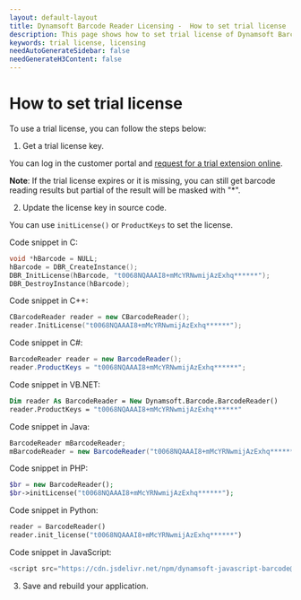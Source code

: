 ```yaml
---
layout: default-layout
title: Dynamsoft Barcode Reader Licensing -  How to set trial license
description: This page shows how to set trial license of Dynamsoft Barcode Reader.
keywords: trial license, licensing
needAutoGenerateSidebar: false
needGenerateH3Content: false
---
```


# How to set trial license

To use a trial license, you can follow the steps below:

1. Get a trial license key.

 You can log in the customer portal and [request for a trial extension online](https://www.dynamsoft.com/customer/license/trialLicense).

 **Note**: If the trial license expires or it is missing, you can still get barcode reading results but partial of the result will be masked with "*".

2. Update the license key in source code. 

 You can use `initLicense()` or `ProductKeys` to set the license.
 
 Code snippet in C:
 ```c
 void *hBarcode = NULL;
 hBarcode = DBR_CreateInstance();
 DBR_InitLicense(hBarcode, "t0068NQAAAI8+mMcYRNwmijAzExhq******");
 DBR_DestroyInstance(hBarcode);
 ```

 Code snippet in C++:
 ```cpp
 CBarcodeReader reader = new CBarcodeReader();
 reader.InitLicense("t0068NQAAAI8+mMcYRNwmijAzExhq******");
 ```

 Code snippet in C#:
 ```csharp
 BarcodeReader reader = new BarcodeReader();
 reader.ProductKeys = "t0068NQAAAI8+mMcYRNwmijAzExhq******";
 ```

 Code snippet in VB.NET:
 ```vb
 Dim reader As BarcodeReader = New Dynamsoft.Barcode.BarcodeReader()
 reader.ProductKeys = "t0068NQAAAI8+mMcYRNwmijAzExhq******"
 ```

 Code snippet in Java:
 ```java
 BarcodeReader mBarcodeReader;
 mBarcodeReader = new BarcodeReader("t0068NQAAAI8+mMcYRNwmijAzExhq******");
 ```

 Code snippet in PHP:
 ```php
 $br = new BarcodeReader();
 $br->initLicense("t0068NQAAAI8+mMcYRNwmijAzExhq******");
 ```

 Code snippet in Python:
 ```python
 reader = BarcodeReader()
 reader.init_license("t0068NQAAAI8+mMcYRNwmijAzExhq******")
 ```

 Code snippet in JavaScript:
 ```js
 <script src="https://cdn.jsdelivr.net/npm/dynamsoft-javascript-barcode@{version-number}/dist/dbr.js" data-productKeys="t0068NQAAAI8+mMcYRNwmijAzExhq******"></script>
 ```

3. Save and rebuild your application.